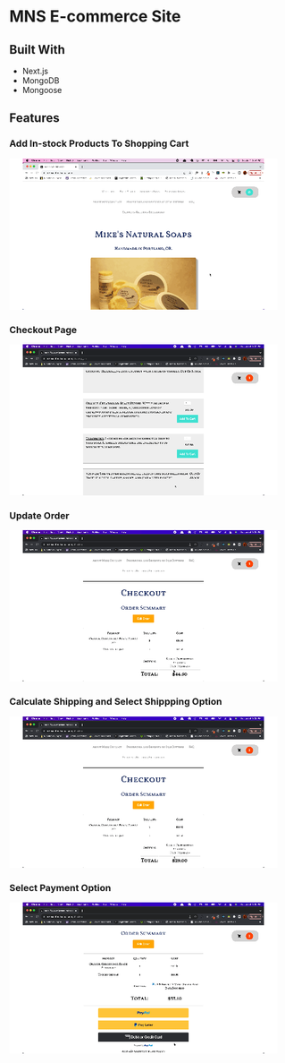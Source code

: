 # MNS E-commerce Site

## Built With

- Next.js
- MongoDB
- Mongoose

## Features

### Add In-stock Products To Shopping Cart

![](https://github.com/mac718/mns/blob/main/gifs/add_to_cart.gif)

### Checkout Page

![](https://github.com/mac718/mns/blob/main/gifs/cart.gif)

### Update Order

![](https://github.com/mac718/mns/blob/main/gifs/update_cart.gif)

### Calculate Shipping and Select Shippping Option

![](https://github.com/mac718/mns/blob/main/gifs/select_shipping.gif)

### Select Payment Option

![](https://github.com/mac718/mns/blob/main/gifs/select_payment.gif)
